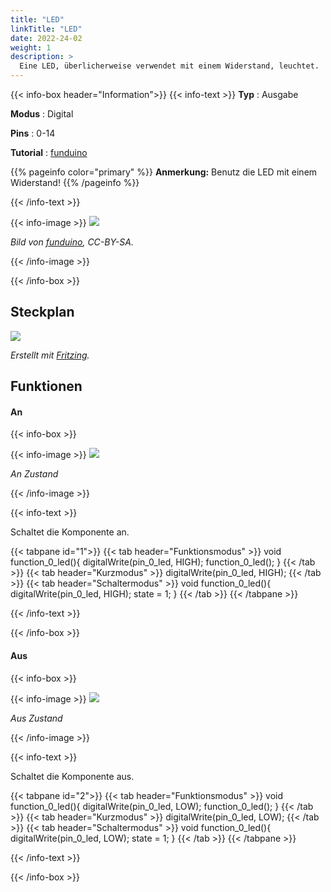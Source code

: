 ```yaml
---
title: "LED"
linkTitle: "LED"
date: 2022-24-02
weight: 1
description: >
  Eine LED, überlicherweise verwendet mit einem Widerstand, leuchtet.
---
```


{{< info-box header="Information">}}
{{< info-text >}}
  **Typ** : Ausgabe

  **Modus** : Digital

  **Pins** : 0-14

  **Tutorial** : [funduino](https://funduino.de/nr-2-wechselblinker) 

  {{% pageinfo color="primary" %}}
**Anmerkung:** Benutz die LED mit einem Widerstand!
{{% /pageinfo %}}

  {{< /info-text >}}

  {{< info-image >}}
   ![](https://funduinoshop.com/media/image/ec/82/a4/led_gruen_gelb_blau_rot_weiss_5mm.png)
   
   _Bild von [funduino](https://funduinoshop.com/media/image/ec/82/a4/led_gruen_gelb_blau_rot_weiss_5mm.png), CC-BY-SA._

  {{< /info-image >}}

{{< /info-box >}}

## Steckplan
![](/docs/connectionplan/steckplan_LED.png)
   
   _Erstellt mit [Fritzing](https://fritzing.org/)._

## Funktionen

#### An

{{< info-box >}}

  {{< info-image >}}
   ![](/docs/components/led_on.png)
   
   _An Zustand_

  {{< /info-image >}}

{{< info-text >}}

Schaltet die Komponente an.
  
  {{< tabpane id="1">}}
  {{< tab header="Funktionsmodus" >}}
void function_0_led(){
digitalWrite(pin_0_led, HIGH);
function_0_led();
}
  {{< /tab >}}
  {{< tab header="Kurzmodus" >}}
digitalWrite(pin_0_led, HIGH);
  {{< /tab >}}
  {{< tab header="Schaltermodus" >}}
void function_0_led(){
digitalWrite(pin_0_led, HIGH);
state = 1;
}
  {{< /tab >}}
{{< /tabpane >}}

  {{< /info-text >}}

{{< /info-box >}}

#### Aus

{{< info-box >}}

  {{< info-image >}}
   ![](/docs/components/led_off.png)
   
   _Aus Zustand_

  {{< /info-image >}}

{{< info-text >}}

  Schaltet die Komponente aus.
  
  {{< tabpane id="2">}}
  {{< tab header="Funktionsmodus" >}}
void function_0_led(){
digitalWrite(pin_0_led, LOW);
function_0_led();
}
  {{< /tab >}}
  {{< tab header="Kurzmodus" >}}
digitalWrite(pin_0_led, LOW);
  {{< /tab >}}
  {{< tab header="Schaltermodus" >}}
void function_0_led(){
digitalWrite(pin_0_led, LOW);
state = 1;
}
  {{< /tab >}}
{{< /tabpane >}}

  {{< /info-text >}}

{{< /info-box >}}
